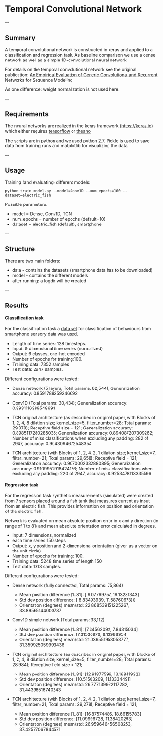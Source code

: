# Temporal Convolutional Network 


--
## Summary

A temporal convolutional network is constructed in keras and applied to a classification and regression task. As baseline comparison we use a dense network as well as a simple 1D-convolutional neural network.

For details on the temporal convolutional network see the original publication: [An Empirical Evaluation of Generic Convolutional and Recurrent Networks for Sequence Modeling](https://arxiv.org/pdf/1803.01271.pdf)

As one difference: weight normalization is not used here.

--

## Requirements

The neural networks are realized in the keras framework (https://keras.io) which either requires [tensorflow](https://www.tensorflow.org) or [theano](http://deeplearning.net/software/theano/).

The scripts are in python and we used python 2.7. Pickle is used to save data from training runs and matplotlib for visualizing the data.

--

## Usage

Training (and evaluating) different models:

	python train_model.py --model=Conv1D --num_epochs=100 --dataset=electric_fish
	
Possible parameters:

* model = Dense, Conv1D, TCN
* num_epochs = number of epochs (default=10)
* dataset = electric_fish (default), smartphone

--

## Structure

There are two main folders:

* data - contains the datasets (smartphone data has to be downloaded)
* model - contains the different models
* after running: a logdir will be created

--

## Results

#### Classification task

For the classification task a [data set](https://archive.ics.uci.edu/ml/datasets/Human+Activity+Recognition+Using+Smartphones) for classification of behaviours from smartphone sensory data was used. 

* Length of time series: 128 timesteps.
* Input: 9 dimensional time series (normalized)
* Output: 6 classes, one-hot encoded
* Number of epochs for training:100.
* Training data: 7352 samples
* Test data: 2947 samples.

Different configurations were tested:

* Dense network (5 layers, Total params: 82,544); Generalization accuracy: 0.8591788259246692

* Conv1D (Total params: 30,434); Generalization accuracy: 0.8931116389548693

* TCN original architecture (as described in original paper, with Blocks of 1, 2, 4, 8 dilation size; kernel\_size=5, filter\_number=28; Total params: 29,378);
Receptive field size = 121;
Generalization accuracy: 0.8985117280285035; Generalization accuracy: 0.894087207309262;
Number of miss classifications when excluding any padding: 282 of 2947,  accuracy: 0.9043094672548354

* TCN architecture (with Blocks of 1, 2, 4, 2, 1 dilation size; kernel\_size=7, filter\_number=21; Total params: 29,658);
Receptive field = 121;
Generalization accuracy: 0.9070002332880895;
Generalization accuracy: 0.9109952918424176;
Number of miss classifications when excluding any padding: 220 of 2947, accuracy: 0.9253478113335596

#### Regression task

For the regression task synthetic measurements (simulated) were created from 7 sensors placed around a fish tank that measures current as input from an electric fish. This provides information on position and orientation of the electric fish.

Network is evaluated on mean absolute position error in x and y direction (in range of 1 to 81) and mean absolute orientation error calculated in degrees.

* Input: 7 dimensions, normalized
* each time series 150 steps
* Output: x, y position and 2-dimensional orientation (given as a vector on the unit circle)
* Number of epochs for training: 100.
* Training data: 5248 time series of length 150 
* Test data: 1313 samples.

Different configurations were tested:

* Dense network (fully connected, Total params: 75,864)
	* Mean position difference [1..81]: [ 9.07769757, 19.13281343]
	* Std dev position difference: [ 8.83493939, 11.58760673]))
	* Orientation (degrees) mean/std: 22.868539151225267, 33.89565144003737

* Conv1D simple network (Total params: 33,112)
	* Mean position difference [1..81]: [7.34562092, 7.84315034]
	* Std dev position difference: [7.31536976, 8.13988954]
	* Orientation (degrees) mean/std: 21.036551953053777, 31.359925059993436 

* TCN original architecture (as described in original paper, with Blocks of 1, 2, 4, 8 dilation size; kernel\_size=5, filter\_number=28; Total params: 28,984);
Receptive field size = 121;
	* Mean position difference [1..81]: [12.91877596, 13.16841932]
	* Std dev position difference: [10.51503209, 11.13334491]
	* Orientation (degrees) mean/std: 26.777139922117282, 31.44396516740243

* TCN architecture (with Blocks of 1, 2, 4, 2, 1 dilation size; kernel\_size=7, filter\_number=21; Total params: 29,278); Receptive field = 121; 
	* Mean position difference [1..81]: [16.87574486, 18.66155783]
	* Std dev position difference: [11.09996728, 11.38420293]
	* Orientation (degrees) mean/std: 26.959646456508253, 37.42577067844571 
